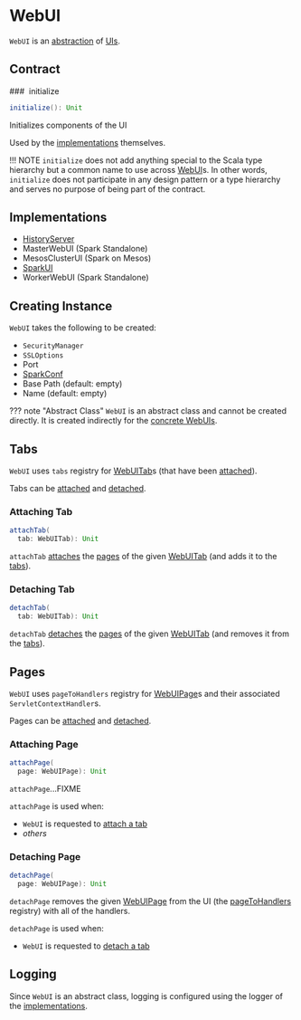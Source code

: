 # WebUI

`WebUI` is an [abstraction](#contract) of [UIs](#implementations).

## Contract

### <span id="initialize"> initialize

```scala
initialize(): Unit
```

Initializes components of the UI

Used by the [implementations](#implementations) themselves.

!!! NOTE
    `initialize` does not add anything special to the Scala type hierarchy but a common name to use across [WebUI](#implementations)s.
    In other words, `initialize` does not participate in any design pattern or a type hierarchy and serves no purpose of being part of the contract.

## Implementations

* [HistoryServer](../history-server/HistoryServer.md)
* MasterWebUI (Spark Standalone)
* MesosClusterUI (Spark on Mesos)
* [SparkUI](SparkUI.md)
* WorkerWebUI (Spark Standalone)

## Creating Instance

`WebUI` takes the following to be created:

* <span id="securityManager"> `SecurityManager`
* <span id="sslOptions"> `SSLOptions`
* <span id="port"> Port
* <span id="conf"> [SparkConf](../SparkConf.md)
* <span id="basePath"> Base Path (default: empty)
* <span id="name"> Name (default: empty)

??? note "Abstract Class"
    `WebUI` is an abstract class and cannot be created directly. It is created indirectly for the [concrete WebUIs](#implementations).

## <span id="tabs"><span id="getTabs"> Tabs

`WebUI` uses `tabs` registry for [WebUITab](WebUITab.md)s (that have been [attached](#attachTab)).

Tabs can be [attached](#attachTab) and [detached](#detachTab).

### <span id="attachTab"> Attaching Tab

```scala
attachTab(
  tab: WebUITab): Unit
```

`attachTab` [attaches](#attachPage) the [pages](WebUITab.md#pages) of the given [WebUITab](WebUITab.md) (and adds it to the [tabs](#tabs)).

### <span id="detachTab"> Detaching Tab

```scala
detachTab(
  tab: WebUITab): Unit
```

`detachTab` [detaches](#detachPage) the [pages](WebUITab.md#pages) of the given [WebUITab](WebUITab.md) (and removes it from the [tabs](#tabs)).

## <span id="pageToHandlers"> Pages

`WebUI` uses `pageToHandlers` registry for [WebUIPage](WebUIPage.md)s and their associated `ServletContextHandler`s.

Pages can be [attached](#attachPage) and [detached](#detachPage).

### <span id="attachPage"> Attaching Page

```scala
attachPage(
  page: WebUIPage): Unit
```

`attachPage`...FIXME

`attachPage` is used when:

* `WebUI` is requested to [attach a tab](#attachTab)
* _others_

### <span id="detachPage"> Detaching Page

```scala
detachPage(
  page: WebUIPage): Unit
```

`detachPage` removes the given [WebUIPage](WebUIPage.md) from the UI (the [pageToHandlers](#pageToHandlers) registry) with all of the handlers.

`detachPage` is used when:

* `WebUI` is requested to [detach a tab](#detachTab)

## Logging

Since `WebUI` is an abstract class, logging is configured using the logger of the [implementations](#implementations).
